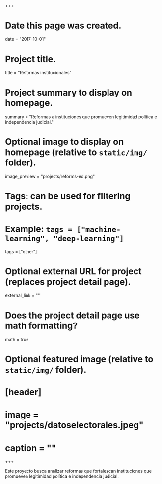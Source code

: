 +++
# Date this page was created.
date = "2017-10-01"

# Project title.
title = "Reformas institucionales"

# Project summary to display on homepage.
summary = "Reformas a instituciones que promueven legitimidad política e independencia judicial."

# Optional image to display on homepage (relative to `static/img/` folder).
image_preview = "projects/reforms-ed.png"

# Tags: can be used for filtering projects.
# Example: `tags = ["machine-learning", "deep-learning"]`
tags = ["other"]

# Optional external URL for project (replaces project detail page).
external_link = ""

# Does the project detail page use math formatting?
math = true

# Optional featured image (relative to `static/img/` folder).
# [header]
# image = "projects/datoselectorales.jpeg"
# caption = ""

+++

Este proyecto busca analizar reformas que fortalezcan instituciones que promueven legitimidad política e independencia judicial.
